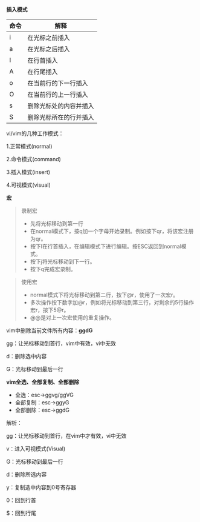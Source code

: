 **插入模式**

| 命令 | 解释                   |
| ---- | ---------------------- |
| i    | 在光标之前插入         |
| a    | 在光标之后插入         |
| I    | 在行首插入             |
| A    | 在行尾插入             |
| o    | 在当前行的下一行插入   |
| O    | 在当前行的上一行插入   |
| s    | 删除光标处的内容并插入 |
| S    | 删除光标所在的行并插入 |



vi/vim的几种工作模式：

1.正常模式(normal)

2.命令模式(command)

3.插入模式(insert)

4.可视模式(visual)



**宏**

> 录制宏
>
> + 先将光标移动到第一行
> + 在normal模式下，按q加一个字母开始录制。例如按下qr，将该宏注册为qr。
> + 按下I在行首插入，在编辑模式下进行编辑。按ESC返回到normal模式。
> + 按下j将光标移动到下一行。
> + 按下q完成宏录制。

> 使用宏
>
> + normal模式下将光标移动到第二行，按下@r，使用了一次宏r。
> + 多次操作按下数字加@r，例如将光标移动到第三行，对剩余的5行操作宏r，按下5@r。
> + @@是对上一次宏使用的重复操作。



vim中删除当前文件所有内容：**ggdG**

gg：让光标移动到首行，vim中有效，vi中无效

d：删除选中内容

G：光标移动到最后一行



**vim全选、全部复制、全部删除**

+ 全选：esc->ggvg/ggVG
+ 全部复制：esc->ggyG
+ 全部删除：esc->ggdG

解析：

gg：让光标移动到首行，在vim中才有效，vi中无效

v：进入可视模式(Visual)

G：光标移动到最后一行

d：删除所选内容

y：复制选中内容到0号寄存器



0：回到行首

$：回到行尾